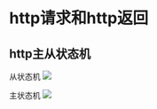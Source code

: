 # http请求和http返回

## http主从状态机

从状态机
![](https://fvector.oss-cn-hangzhou.aliyuncs.com/202303271724571.png)

主状态机
![](https://fvector.oss-cn-hangzhou.aliyuncs.com/202303271725563.png)